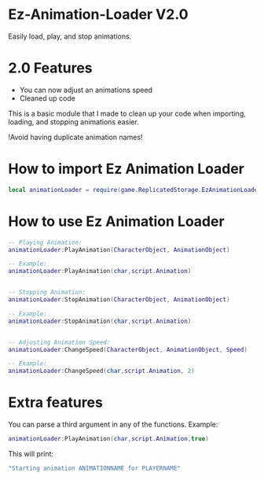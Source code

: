 # Ez-Animation-Loader V2.0
Easily load, play, and stop animations.


# 2.0 Features
- You can now adjust an animations speed
- Cleaned up code

This is a basic module that I made to clean up your code when importing, loading, and stopping animations easier.

!Avoid having duplicate animation names!



# How to import Ez Animation Loader

```lua
local animationLoader = require(game.ReplicatedStorage.EzAnimationLoader)
```


# How to use Ez Animation Loader

```lua
-- Playing Animation:
animationLoader:PlayAnimation(CharacterObject, AnimationObject)

-- Example:
animationLoader:PlayAnimation(char,script.Animation)  


-- Stopping Animation:
animationLoader:StopAnimation(CharacterObject, AnimationObject)

-- Example:
animationLoader:StopAnimation(char,script.Animation)  


-- Adjusting Animation Speed:
animationLoader:ChangeSpeed(CharacterObject, AnimationObject, Speed)

-- Example:
animationLoader:ChangeSpeed(char,script.Animation, 2)  
```
# Extra features
You can parse a third argument in any of the functions.
Example:
```lua
animationLoader:PlayAnimation(char,script.Animation,true)
```
This will print:
```lua
"Starting animation ANIMATIONNAME for PLAYERNAME"
```
